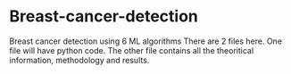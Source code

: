 # Breast-cancer-detection
Breast cancer detection using 6 ML algorithms
There are 2 files here.
One file will have python code.
The other file contains all the theoritical information, methodology and results.

